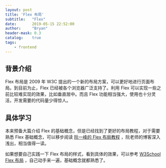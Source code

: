 ```yaml
---
layout: post
title: 'Flex 布局'
subtitle:   "Flex"
date:       2019-05-15 22:52:00
author:     "Bryan"
header-mask: 0.3
catalog:    true
tags:
    - frontend
---
```


## 背景介绍

Flex 布局是 2009 年 W3C 提出的一个新的布局方案，可以更好地进行页面布局。到目前为止，Flex 已经被各个浏览器广泛支持了。利用 Flex 可以实现一些之前比较难实现的效果，比如垂直居中。而且 Flex 功能相当强大，使用也十分灵活，开发需要的代码量少得惊人。

## 具体学习

本来预备大篇介绍 Flex 的基础概念，但是已经找到了更好的布局教程，对于需要熟悉 Flex 基础概念，可以移步阅读  [阮一峰的 Flex 布局教程]([http://www.ruanyifeng.com/blog/2015/07/flex-grammar.html](http://www.ruanyifeng.com/blog/2015/07/flex-grammar.html)) ，阮老师的博客深入浅出，相当值得一读。

如果想要自己实践一下 Flex 布局的样式，看到具体的效果，可以参考 [W3School Flex 布局](https://www.w3schools.com/css/css3_flexbox.asp) ，自己动手来一遍，基础概念就都熟悉了。

